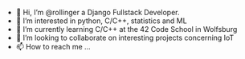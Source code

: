 - 👋 Hi, I’m @rollinger a Django Fullstack Developer.
- 👀 I’m interested in python, C/C++, statistics and ML
- 🌱 I’m currently learning C/C++ at the 42 Code School in Wolfsburg
- 💞️ I’m looking to collaborate on interesting projects concerning IoT
- 📫 How to reach me ...

<!---
rollinger/rollinger is a ✨ special ✨ repository because its `README.md` (this file) appears on your GitHub profile.
You can click the Preview link to take a look at your changes.
--->
